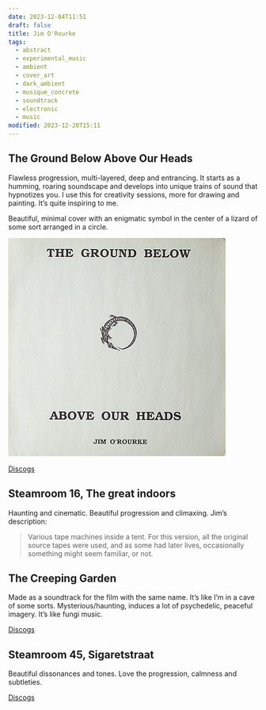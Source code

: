 ```yaml
---
date: 2023-12-04T11:51
draft: false
title: Jim O'Rourke
tags:
  - abstract
  - experimental_music
  - ambient
  - cover_art
  - dark_ambient
  - musique_concrete
  - soundtrack
  - electronic
  - music
modified: 2023-12-20T15:11
---
```

## The Ground Below Above Our Heads

Flawless progression, multi-layered, deep and entrancing. It starts as a humming, roaring soundscape and develops into unique trains of sound that hypnotizes you. I use this for creativity sessions, more for drawing and painting. It’s quite inspiring to me.

Beautiful, minimal cover with an enigmatic symbol in the center of a lizard of some sort arranged in a circle.

![As described before. Background is paper white and in black is the serif font title broken in two, with half above the symbol and the rest below, with Jim's name at the very bottom](../attachment/vsc-paste/jim-orourke-231204115546.png)

[Discogs](https://www.discogs.com/master/98729-Jim-ORourke-The-Ground-Below-Above-Our-Heads)

## Steamroom 16, The great indoors

Haunting and cinematic. Beautiful progression and climaxing. Jim’s description:

> Various tape machines inside a tent. For this version, all the original source tapes were used, and as some had later lives, occasionally something might seem familiar, or not.

## The Creeping Garden

Made as a soundtrack for the film with the same name. It’s like I’m in a cave of some sorts. Mysterious/haunting, induces a lot of psychedelic, peaceful imagery. It’s like fungi music.

[Discogs](https://www.discogs.com/release/10045616-Jim-ORourke-The-Creeping-Garden-Soundtrack)

## Steamroom 45, Sigaretstraat

Beautiful dissonances and tones. Love the progression, calmness and subtleties.

[Discogs](https://www.discogs.com/release/13546537-Jim-ORourke-Steamroom-45)